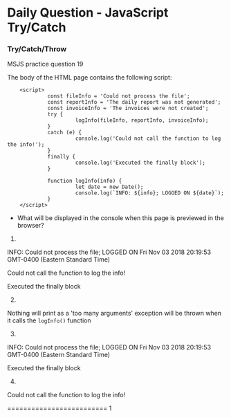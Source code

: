 # Daily Question - JavaScript Try/Catch

### Try/Catch/Throw
MSJS practice question 19

The body of the HTML page contains the following script: 
```
    <script>
             const fileInfo = 'Could not process the file';
             const reportInfo = 'The daily report was not generated';
             const invoiceInfo = 'The invoices were not created';
             try {
                      logInfo(fileInfo, reportInfo, invoiceInfo);
             }
             catch (e) {
                      console.log('Could not call the function to log the info!');
             }
             finally {
                      console.log('Executed the finally block');
             }

             function logInfo(info) {
                      let date = new Date();
                      console.log(`INFO: ${info}; LOGGED ON ${date}`);
             }
    </script>
```
* What will be displayed in the console when this page is previewed in the browser?

1) 
INFO: Could not process the file; LOGGED ON Fri Nov 03 2018 20:19:53 GMT-0400 (Eastern Standard Time)

Could not call the function to log the info! 

Executed the finally block


2) 
Nothing will print as a 'too many arguments' exception will be thrown when it calls the ```logInfo()``` function


3) 
INFO: Could not process the file; LOGGED ON Fri Nov 03 2018 20:19:53 GMT-0400 (Eastern Standard Time) 

Executed the finally block 


4)
Could not call the function to log the info!

=========================
1
